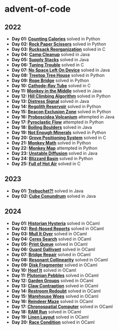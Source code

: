 # advent-of-code

## 2022
- **Day 01: [Counting Calories](https://adventofcode.com/2022/day/1)** solved in Python
- **Day 02: [Rock Paper Scissors](https://adventofcode.com/2022/day/2)** solved in Python
- **Day 03: [Rucksack Reorganization](https://adventofcode.com/2022/day/3)** solved in C
- **Day 04: [Camp Cleanup](https://adventofcode.com/2022/day/4)** solved in Java
- **Day 05: [Supply Stacks](https://adventofcode.com/2022/day/5)** solved in Java
- **Day 06: [Tuning Trouble](https://adventofcode.com/2022/day/6)** solved in C
- **Day 07: [No Space Left On Device](https://adventofcode.com/2022/day/7)** solved in Java
- **Day 08: [Treetop Tree House](https://adventofcode.com/2022/day/8)** solved in Python
- **Day 09: [Rope Bridge](https://adventofcode.com/2022/day/9)** solved in Python
- **Day 10: [Cathode-Ray Tube](https://adventofcode.com/2022/day/10)** solved in C
- **Day 11: [Monkey in the Middle](https://adventofcode.com/2022/day/11)** solved in Java
- **Day 12: [Hill Climbing Algorithm](https://adventofcode.com/2022/day/12)** solved in Python
- **Day 13: [Distress Signal](https://adventofcode.com/2022/day/13)** solved in Java
- **Day 14: [Regolith Reservoir](https://adventofcode.com/2022/day/14)** solved in Python
- **Day 15: [Beacon Exclusion Zone](https://adventofcode.com/2022/day/15)** solved in Python
- **Day 16: [Proboscidea Volcanium](https://adventofcode.com/2022/day/16)** attempted in Java
- **Day 17: [Pyroclastic Flow](https://adventofcode.com/2022/day/17)** attempted in Python
- **Day 18: [Boiling Boulders](https://adventofcode.com/2022/day/18)** solved in Java
- **Day 19: [Not Enough Minerals](https://adventofcode.com/2022/day/19)** solved in Python
- **Day 20: [Grove Positioning System](https://adventofcode.com/2022/day/20)** solved in C
- **Day 21: [Monkey Math](https://adventofcode.com/2022/day/21)** solved in Python
- **Day 22: [Monkey Map](https://adventofcode.com/2022/day/22)** attempted in Python
- **Day 23: [Unstable Diffusion](https://adventofcode.com/2022/day/23)** solved in Java
- **Day 24: [Blizzard Basin](https://adventofcode.com/2022/day/24)** solved in Python
- **Day 25: [Full of Hot Air](https://adventofcode.com/2022/day/25)** solved in C

## 2023
- **Day 01: [Trebuchet?!](https://adventofcode.com/2023/day/1)** solved in Java
- **Day 02: [Cube Conundrum](https://adventofcode.com/2023/day/2)** solved in Java

## 2024
- **Day 01: [Historian Hysteria](https://adventofcode.com/2024/day/1)** solved in OCaml
- **Day 02: [Red-Nosed Reports](https://adventofcode.com/2024/day/2)** solved in OCaml
- **Day 03: [Mull It Over](https://adventofcode.com/2024/day/3)** solved in OCaml
- **Day 04: [Ceres Search](https://adventofcode.com/2024/day/4)** solved in OCaml
- **Day 05: [Print Queue](https://adventofcode.com/2024/day/5)** solved in OCaml
- **Day 06: [Guard Gallivant](https://adventofcode.com/2024/day/6)** solved in OCaml
- **Day 07: [Bridge Repair](https://adventofcode.com/2024/day/7)** solved in OCaml
- **Day 08: [Resonant Collinearity](https://adventofcode.com/2024/day/8)** solved in OCaml
- **Day 09: [Disk Fragmenter](https://adventofcode.com/2024/day/9)** solved in OCaml
- **Day 10: [Hoof It](https://adventofcode.com/2024/day/10)** solved in OCaml
- **Day 11: [Plutonian Pebbles](https://adventofcode.com/2024/day/11)** solved in OCaml
- **Day 12: [Garden Groups](https://adventofcode.com/2024/day/12)** solved in OCaml
- **Day 13: [Claw Contraption](https://adventofcode.com/2024/day/13)** solved in OCaml
- **Day 14: [Restroom Redoubt](https://adventofcode.com/2024/day/14)** solved in OCaml
- **Day 15: [Warehouse Woes](https://adventofcode.com/2024/day/15)** solved in OCaml
- **Day 16: [Reindeer Maze](https://adventofcode.com/2024/day/16)** solved in OCaml
- **Day 17: [Chronospatial Computer](https://adventofcode.com/2024/day/17)** solved in OCaml
- **Day 18: [RAM Run](https://adventofcode.com/2024/day/18)** solved in OCaml
- **Day 19: [Linen Layout](https://adventofcode.com/2024/day/19)** solved in OCaml
- **Day 20: [Race Condition](https://adventofcode.com/2024/day/20)** solved in OCaml
